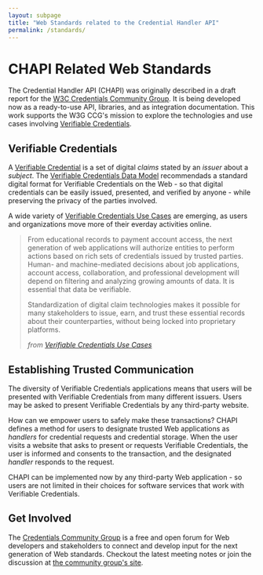 ```yaml
---
layout: subpage
title: "Web Standards related to the Credential Handler API"
permalink: /standards/
---
```

# CHAPI Related Web Standards
The Credential Handler API (CHAPI) was originally described in a draft report for the [W3C Credentials Community Group](https://www.w3.org/community/credentials/). It is being developed now as a ready-to-use API, libraries, and as integration documentation. This work supports the W3G CCG's mission to explore the technologies and use cases involving [Verifiable Credentials](https://www.w3.org/TR/vc-data-model-2.0/#dfn-verifiable-credential).

## Verifiable Credentials
A [Verifiable Credential](https://www.w3.org/TR/vc-data-model-2.0/#dfn-verifiable-credential) is a set of digital _claims_ stated by an _issuer_ about a _subject_.  The [Verifiable Credentials Data Model](https://www.w3.org/TR/vc-data-model/) recommendads a standard digital format for Verifiable Credentials on the Web - so that digital credentials can be easily issued, presented, and verified by anyone - while preserving the privacy of the parties involved.

A wide variety of [Verifiable Credentials Use Cases](https://www.w3.org/TR/vc-use-cases/) are emerging, as users and organizations move more of their everday activities online.

> From educational records to payment account access, the next generation of web applications will authorize entities to perform actions based on rich sets of credentials issued by trusted parties. Human- and machine-mediated decisions about job applications, account access, collaboration, and professional development will depend on filtering and analyzing growing amounts of data. It is essential that data be verifiable.
>
> Standardization of digital claim technologies makes it possible for many stakeholders to issue, earn, and trust these essential records about their counterparties, without being locked into proprietary platforms.
>
> <cite>from <a href="https://www.w3.org/TR/vc-use-cases/#importance-of-this-work">Verifiable Credentials Use Cases</a></cite>

## Establishing Trusted Communication
The diversity of Verifiable Credentials applications means that users will be presented with Verifiable Credentials from many different issuers.  Users may be asked to present Verifiable Credentials by any third-party website.

How can we empower users to safely make these transactions?  CHAPI defines a method for users to designate trusted Web applications as _handlers_ for credential requests and credential storage.  When the user visits a website that asks to present or requests Verifiable Credentials, the user is informed and consents to the transaction, and the designated _handler_ responds to the request.

CHAPI can be implemented now by any third-party Web application - so users are not limited in their choices for software services that work with Verifiable Credentials.

## Get Involved
The [Credentials Community Group](https://www.w3.org/community/credentials/) is a free and open forum for Web developers and stakeholders to connect and develop input for the next generation of Web standards.  Checkout the latest meeting notes or join the discussion at [the community group's site](https://www.w3.org/community/credentials/).
